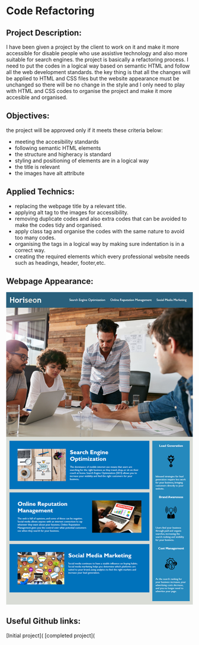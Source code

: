 # Code Refactoring

## Project Description:

I have been given a project by the client to work on it and make it more accessible for disable people who use assistive technology and also more suitable for search engines.
the project is basically a refactoring process.
I need to put the codes in a logical way based on semantic HTML and follow all the web development standards. the key thing is that all the changes will be applied to HTML and CSS files but the website appearance must be unchanged so there will be no change in the style and I only need to play with HTML and CSS codes to organise the project and make it more accesible and organised.

## Objectives:

the project will be approved only if it meets these criteria below:

- meeting the accesibility standards
- following semantic HTML elements
- the structure and higheracy is standard
- styling and positioning of elements are in a logical way
- the title is relevant
- the images have alt attribute

## Applied Technics:

- replacing the webpage title by a relevant title.
- applying alt tag to the images for accessibility.
- removing duplicate codes and also extra codes that can be avoided to make the codes tidy and organised.
- apply class tag and  organise the codes with the same nature to avoid too many codes.
- organising the tags in a logical way by making sure indentation is in a correct way.
- creating the required elements which every professional website needs such as headings, header, footer,etc.


## Webpage Appearance:
![digital-marketing-website](https://github.com/amiresf1983/Week1-Refactoring-AE/blob/main/assets/images/01-html-css-git-homework-demo.png)

## Useful Github links:
[Initial project](
[completed project](
